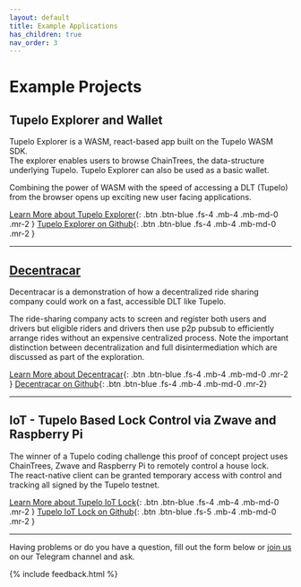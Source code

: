```yaml
---
layout: default
title: Example Applications
has_children: true
nav_order: 3
---
```


# Example Projects

## Tupelo Explorer and Wallet

Tupelo Explorer is a WASM, react-based app built on the Tupelo WASM SDK.  
The explorer enables users to browse ChainTrees, the data-structure underlying
Tupelo.  Tupelo Explorer can also be used as a basic wallet.  

Combining the power of WASM with the speed of accessing a DLT (Tupelo) from the
browser opens up exciting new user facing applications.

[Learn More about Tupelo Explorer](/examples/tupelo_explorer){: .btn .btn-blue .fs-4 .mb-4 .mb-md-0 .mr-2 }
[Tupelo Explorer on Github](https://github.com/quorumcontrol/wasm-explorer){: .btn .btn-blue .fs-4 .mb-4 .mb-md-0 .mr-2 }  

***

## [Decentracar](/examples/decentracar)

Decentracar is a demonstration of how a decentralized ride sharing company could
work on a fast, accessible DLT like Tupelo.  

The ride-sharing company acts to screen and register both users and drivers but
eligible riders and drivers then use p2p pubsub to efficiently arrange rides
without an expensive centralized process.  Note the important distinction between
decentralization and full disintermediation which are discussed
as part of the exploration.

[Learn More about Decentracar](/examples/decentracar){: .btn .btn-blue .fs-4 .mb-4 .mb-md-0 .mr-2 }
[Decentracar on Github](https://github.com/quorumcontrol/decentracar){: .btn .btn-blue .fs-4 .mb-4 .mb-md-0 .mr-2}  

***

## IoT - Tupelo Based Lock Control via Zwave and Raspberry Pi

The winner of a Tupelo coding challenge this proof of concept project uses
ChainTrees, Zwave and Raspberry Pi to remotely control a house lock.  
The react-native client can be granted temporary access with control and tracking
all signed by the Tupelo testnet.

[Learn More about Tupelo IoT Lock](/examples/iot_lock){: .btn .btn-blue .fs-4 .mb-4 .mb-md-0 .mr-2 }
[Tupelo IoT Lock on Github](https://github.com/natemcdowel/tupelo-zwave){: .btn .btn-blue .fs-5 .mb-4 .mb-md-0 .mr-2 }  

***

Having problems or do you have a question, fill out the form below or
<a href="https://t.me/joinchat/IhpojEWjbW9Y7_H81Y7rAA">join us</a>
on our Telegram channel and ask.

{% include feedback.html %}
